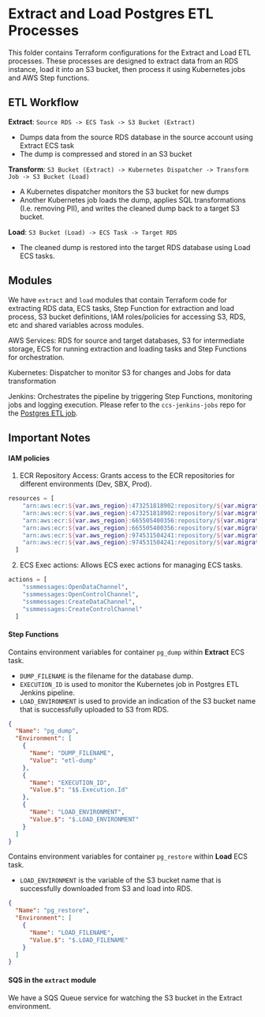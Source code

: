 # Extract and Load Postgres ETL Processes

This folder contains Terraform configurations for the Extract and Load ETL processes.
These processes are designed to extract data from an RDS instance, load it into an S3 bucket, then process it using Kubernetes jobs and AWS Step functions.

## ETL Workflow

**Extract**: `Source RDS -> ECS Task -> S3 Bucket (Extract)`
- Dumps data from the source RDS database in the source account using Extract ECS task
- The dump is compressed and stored in an S3 bucket

**Transform**: `S3 Bucket (Extract) -> Kubernetes Dispatcher -> Transform Job -> S3 Bucket (Load)`
- A Kubernetes dispatcher monitors the S3 bucket for new dumps
- Another Kubernetes job loads the dump, applies SQL transformations (I.e. removing PII), and writes the cleaned dump back to a target S3 bucket.

**Load**: `S3 Bucket (Load) -> ECS Task -> Target RDS`
- The cleaned dump is restored into the target RDS database using Load ECS tasks.

## Modules

We have `extract` and `load` modules that contain Terraform code for extracting RDS data, ECS tasks, Step Function for extraction and load process, S3 bucket definitions, IAM roles/policies for accessing S3, RDS, etc and shared variables across modules.

AWS Services: RDS for source and target databases, S3 for intermediate storage, ECS for running extraction and loading tasks and Step Functions for orchestration.

Kubernetes: Dispatcher to monitor S3 for changes and Jobs for data transformation

Jenkins: Orchestrates the pipeline by triggering Step Functions, monitoring jobs and logging execution. Please refer to the `ccs-jenkins-jobs` repo for the [Postgres ETL job](https://jenkins-eks.techopsdev.com/job/digitalmarketplace-1.5/job/postgres-etl/).

## Important Notes

#### IAM policies

1. ECR Repository Access: Grants access to the ECR repositories for different environments (Dev, SBX, Prod).

  ```terraform
  resources = [
      "arn:aws:ecr:${var.aws_region}:473251818902:repository/${var.migrator_name}",   # Dev
      "arn:aws:ecr:${var.aws_region}:473251818902:repository/${var.migrator_name}:*", # Dev
      "arn:aws:ecr:${var.aws_region}:665505400356:repository/${var.migrator_name}",   # SBX
      "arn:aws:ecr:${var.aws_region}:665505400356:repository/${var.migrator_name}:*", # SBX
      "arn:aws:ecr:${var.aws_region}:974531504241:repository/${var.migrator_name}",   # Prod
      "arn:aws:ecr:${var.aws_region}:974531504241:repository/${var.migrator_name}:*"  # Prod
    ]
  ```

2. ECS Exec actions: Allows ECS exec actions for managing ECS tasks.

  ```terraform
  actions = [
      "ssmmessages:OpenDataChannel",
      "ssmmessages:OpenControlChannel",
      "ssmmessages:CreateDataChannel",
      "ssmmessages:CreateControlChannel"
    ]
  ```

#### Step Functions
Contains environment variables for container `pg_dump` within **Extract** ECS task.
- `DUMP_FILENAME` is the filename for the database dump.
- `EXECUTION_ID` is used to monitor the Kubernetes job in Postgres ETL Jenkins pipeline.
- `LOAD_ENVIRONMENT` is used to provide an indication of the S3 bucket name that is successfully uploaded to S3 from RDS.

```json
{
  "Name": "pg_dump",
  "Environment": [
    {
      "Name": "DUMP_FILENAME",
      "Value": "etl-dump"
    },
    {
      "Name": "EXECUTION_ID",
      "Value.$": "$$.Execution.Id"
    },
    {
      "Name": "LOAD_ENVIRONMENT",
      "Value.$": "$.LOAD_ENVIRONMENT"
    }
  ]
}
```
Contains environment variables for container `pg_restore` within **Load** ECS task.
- `LOAD_ENVIRONMENT` is the variable of the S3 bucket name that is successfully downloaded from S3 and load into RDS.

```json
{
  "Name": "pg_restore",
  "Environment": [
    {
      "Name": "LOAD_FILENAME",
      "Value.$": "$.LOAD_FILENAME"
    }
  ]
}
```


#### SQS in the `extract` module

We have a SQS Queue service for watching the S3 bucket in the Extract environment.


